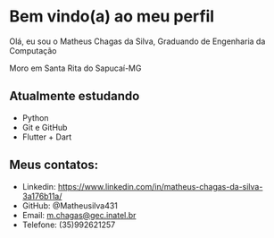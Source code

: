 # Bem vindo(a) ao meu perfil

Olá, eu sou o Matheus Chagas da Silva, Graduando de Engenharia da Computação

Moro em Santa Rita do Sapucaí-MG
## Atualmente estudando

- Python
- Git e GitHub
- Flutter + Dart

## Meus contatos:

- Linkedin: https://www.linkedin.com/in/matheus-chagas-da-silva-3a176b11a/
- GitHub: @Matheusilva431
- Email: m.chagas@gec.inatel.br
- Telefone: (35)992621257

